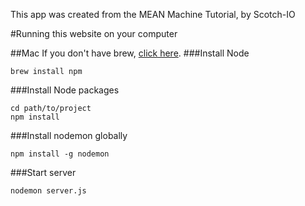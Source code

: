 This app was created from the MEAN Machine Tutorial, by Scotch-IO

#Running this website on your computer

##Mac
If you don't have brew, [click here](http://brew.sh).
###Install Node
```
brew install npm
```

###Install Node packages
```
cd path/to/project
npm install
```
###Install nodemon globally
```
npm install -g nodemon
```

###Start server
```
nodemon server.js
```
